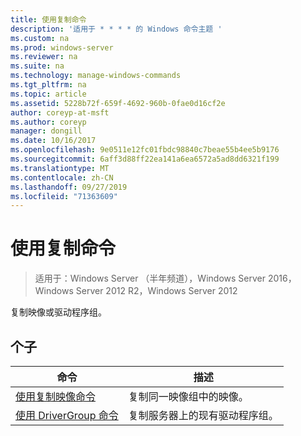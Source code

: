 ```yaml
---
title: 使用复制命令
description: '适用于 * * * * 的 Windows 命令主题 '
ms.custom: na
ms.prod: windows-server
ms.reviewer: na
ms.suite: na
ms.technology: manage-windows-commands
ms.tgt_pltfrm: na
ms.topic: article
ms.assetid: 5228b72f-659f-4692-960b-0fae0d16cf2e
author: coreyp-at-msft
ms.author: coreyp
manager: dongill
ms.date: 10/16/2017
ms.openlocfilehash: 9e0511e12fc01fbdc98840c7beae55b4ee5b9176
ms.sourcegitcommit: 6aff3d88ff22ea141a6ea6572a5ad8dd6321f199
ms.translationtype: MT
ms.contentlocale: zh-CN
ms.lasthandoff: 09/27/2019
ms.locfileid: "71363609"
---
```

# <a name="using-the-copy-command"></a>使用复制命令

>适用于：Windows Server （半年频道），Windows Server 2016，Windows Server 2012 R2，Windows Server 2012

复制映像或驱动程序组。
## <a name="subcommands"></a>个子
|命令|描述|
|-------|--------|
|[使用复制映像命令](using-the-copy-image-command.md)|复制同一映像组中的映像。|
|[使用 DriverGroup 命令](using-the-copy-drivergroup-command.md)|复制服务器上的现有驱动程序组。|
